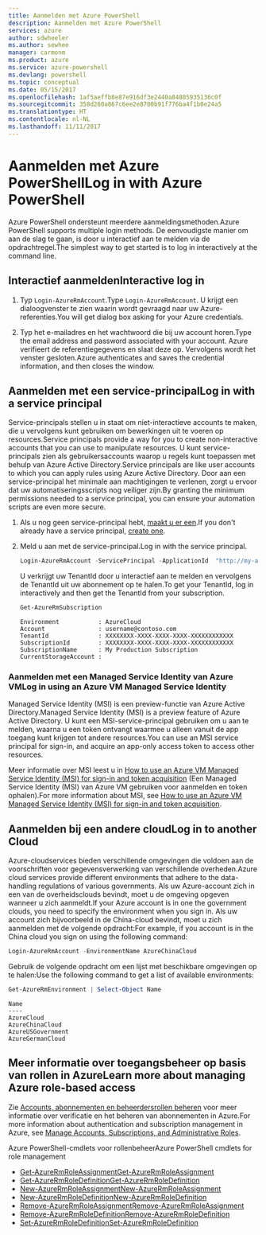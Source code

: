 ```yaml
---
title: Aanmelden met Azure PowerShell
description: Aanmelden met Azure PowerShell
services: azure
author: sdwheeler
ms.author: sewhee
manager: carmonm
ms.product: azure
ms.service: azure-powershell
ms.devlang: powershell
ms.topic: conceptual
ms.date: 05/15/2017
ms.openlocfilehash: 1af5aeffb8e87e916df3e2440a84805935136c0f
ms.sourcegitcommit: 358d260a867c6ee2e8700b91f776ba4f1b0e24a5
ms.translationtype: HT
ms.contentlocale: nl-NL
ms.lasthandoff: 11/11/2017
---
```

# <a name="log-in-with-azure-powershell"></a><span data-ttu-id="37dfa-103">Aanmelden met Azure PowerShell</span><span class="sxs-lookup"><span data-stu-id="37dfa-103">Log in with Azure PowerShell</span></span>

<span data-ttu-id="37dfa-104">Azure PowerShell ondersteunt meerdere aanmeldingsmethoden.</span><span class="sxs-lookup"><span data-stu-id="37dfa-104">Azure PowerShell supports multiple login methods.</span></span> <span data-ttu-id="37dfa-105">De eenvoudigste manier om aan de slag te gaan, is door u interactief aan te melden via de opdrachtregel.</span><span class="sxs-lookup"><span data-stu-id="37dfa-105">The simplest way to get started is to log in interactively at the command line.</span></span>

## <a name="interactive-log-in"></a><span data-ttu-id="37dfa-106">Interactief aanmelden</span><span class="sxs-lookup"><span data-stu-id="37dfa-106">Interactive log in</span></span>

1. <span data-ttu-id="37dfa-107">Typ `Login-AzureRmAccount`.</span><span class="sxs-lookup"><span data-stu-id="37dfa-107">Type `Login-AzureRmAccount`.</span></span> <span data-ttu-id="37dfa-108">U krijgt een dialoogvenster te zien waarin wordt gevraagd naar uw Azure-referenties.</span><span class="sxs-lookup"><span data-stu-id="37dfa-108">You will get dialog box asking for your Azure credentials.</span></span>

2. <span data-ttu-id="37dfa-109">Typ het e-mailadres en het wachtwoord die bij uw account horen.</span><span class="sxs-lookup"><span data-stu-id="37dfa-109">Type the email address and password associated with your account.</span></span> <span data-ttu-id="37dfa-110">Azure verifieert de referentiegegevens en slaat deze op. Vervolgens wordt het venster gesloten.</span><span class="sxs-lookup"><span data-stu-id="37dfa-110">Azure authenticates and saves the credential information, and then closes the window.</span></span>

## <a name="log-in-with-a-service-principal"></a><span data-ttu-id="37dfa-111">Aanmelden met een service-principal</span><span class="sxs-lookup"><span data-stu-id="37dfa-111">Log in with a service principal</span></span>

<span data-ttu-id="37dfa-112">Service-principals stellen u in staat om niet-interactieve accounts te maken, die u vervolgens kunt gebruiken om bewerkingen uit te voeren op resources.</span><span class="sxs-lookup"><span data-stu-id="37dfa-112">Service principals provide a way for you to create non-interactive accounts that you can use to manipulate resources.</span></span> <span data-ttu-id="37dfa-113">U kunt service-principals zien als gebruikersaccounts waarop u regels kunt toepassen met behulp van Azure Active Directory.</span><span class="sxs-lookup"><span data-stu-id="37dfa-113">Service principals are like user accounts to which you can apply rules using Azure Active Directory.</span></span> <span data-ttu-id="37dfa-114">Door aan een service-principal het minimale aan machtigingen te verlenen, zorgt u ervoor dat uw automatiseringsscripts nog veiliger zijn.</span><span class="sxs-lookup"><span data-stu-id="37dfa-114">By granting the minimum permissions needed to a service principal, you can ensure your automation scripts are even more secure.</span></span>

1. <span data-ttu-id="37dfa-115">Als u nog geen service-principal hebt, [maakt u er een](create-azure-service-principal-azureps.md).</span><span class="sxs-lookup"><span data-stu-id="37dfa-115">If you don't already have a service principal, [create one](create-azure-service-principal-azureps.md).</span></span>

2. <span data-ttu-id="37dfa-116">Meld u aan met de service-principal.</span><span class="sxs-lookup"><span data-stu-id="37dfa-116">Log in with the service principal.</span></span>

    ```powershell
    Login-AzureRmAccount -ServicePrincipal -ApplicationId  "http://my-app" -Credential $pscredential -TenantId $tenantid
    ```

    <span data-ttu-id="37dfa-117">U verkrijgt uw TenantId door u interactief aan te melden en vervolgens de TenantId uit uw abonnement op te halen.</span><span class="sxs-lookup"><span data-stu-id="37dfa-117">To get your TenantId, log in interactively and then get the TenantId from your subscription.</span></span>

    ```powershell
    Get-AzureRmSubscription
    ```

    ```
    Environment           : AzureCloud
    Account               : username@contoso.com
    TenantId              : XXXXXXXX-XXXX-XXXX-XXXX-XXXXXXXXXXXX
    SubscriptionId        : XXXXXXXX-XXXX-XXXX-XXXX-XXXXXXXXXXXX
    SubscriptionName      : My Production Subscription
    CurrentStorageAccount :
    ```

### <a name="log-in-using-an-azure-vm-managed-service-identity"></a><span data-ttu-id="37dfa-118">Aanmelden met een Managed Service Identity van Azure VM</span><span class="sxs-lookup"><span data-stu-id="37dfa-118">Log in using an Azure VM Managed Service Identity</span></span>

<span data-ttu-id="37dfa-119">Managed Service Identity (MSI) is een preview-functie van Azure Active Directory.</span><span class="sxs-lookup"><span data-stu-id="37dfa-119">Managed Service Identity (MSI) is a preview feature of Azure Active Directory.</span></span> <span data-ttu-id="37dfa-120">U kunt een MSI-service-principal gebruiken om u aan te melden, waarna u een token ontvangt waarmee u alleen vanuit de app toegang kunt krijgen tot andere resources.</span><span class="sxs-lookup"><span data-stu-id="37dfa-120">You can use an MSI service principal for sign-in, and acquire an app-only access token to access other resources.</span></span>

<span data-ttu-id="37dfa-121">Meer informatie over MSI leest u in [How to use an Azure VM Managed Service Identity (MSI) for sign-in and token acquisition](/azure/active-directory/msi-how-to-get-access-token-using-msi) (Een Managed Service Identity (MSI) van Azure VM gebruiken voor aanmelden en token ophalen).</span><span class="sxs-lookup"><span data-stu-id="37dfa-121">For more information about MSI, see [How to use an Azure VM Managed Service Identity (MSI) for sign-in and token acquisition](/azure/active-directory/msi-how-to-get-access-token-using-msi).</span></span>

## <a name="log-in-to-another-cloud"></a><span data-ttu-id="37dfa-122">Aanmelden bij een andere cloud</span><span class="sxs-lookup"><span data-stu-id="37dfa-122">Log in to another Cloud</span></span>

<span data-ttu-id="37dfa-123">Azure-cloudservices bieden verschillende omgevingen die voldoen aan de voorschriften voor gegevensverwerking van verschillende overheden.</span><span class="sxs-lookup"><span data-stu-id="37dfa-123">Azure cloud services provide different environments that adhere to the data-handling regulations of various governments.</span></span> <span data-ttu-id="37dfa-124">Als uw Azure-account zich in een van de overheidsclouds bevindt, moet u de omgeving opgeven wanneer u zich aanmeldt.</span><span class="sxs-lookup"><span data-stu-id="37dfa-124">If your Azure account is in one the government clouds, you need to specify the environment when you sign in.</span></span> <span data-ttu-id="37dfa-125">Als uw account zich bijvoorbeeld in de China-cloud bevindt, moet u zich aanmelden met de volgende opdracht:</span><span class="sxs-lookup"><span data-stu-id="37dfa-125">For example, if you account is in the China cloud you sign on using the following command:</span></span>

```powershell
Login-AzureRmAccount -EnvironmentName AzureChinaCloud
```

<span data-ttu-id="37dfa-126">Gebruik de volgende opdracht om een lijst met beschikbare omgevingen op te halen:</span><span class="sxs-lookup"><span data-stu-id="37dfa-126">Use the following command to get a list of available environments:</span></span>

```powershell
Get-AzureRmEnvironment | Select-Object Name
```

```
Name
----
AzureCloud
AzureChinaCloud
AzureUSGovernment
AzureGermanCloud
```

## <a name="learn-more-about-managing-azure-role-based-access"></a><span data-ttu-id="37dfa-127">Meer informatie over toegangsbeheer op basis van rollen in Azure</span><span class="sxs-lookup"><span data-stu-id="37dfa-127">Learn more about managing Azure role-based access</span></span>

<span data-ttu-id="37dfa-128">Zie [Accounts, abonnementen en beheerdersrollen beheren](/azure/active-directory/role-based-access-control-configure) voor meer informatie over verificatie en het beheren van abonnementen in Azure.</span><span class="sxs-lookup"><span data-stu-id="37dfa-128">For more information about authentication and subscription management in Azure, see [Manage Accounts, Subscriptions, and Administrative Roles](/azure/active-directory/role-based-access-control-configure).</span></span>

<span data-ttu-id="37dfa-129">Azure PowerShell-cmdlets voor rollenbeheer</span><span class="sxs-lookup"><span data-stu-id="37dfa-129">Azure PowerShell cmdlets for role management</span></span>

* [<span data-ttu-id="37dfa-130">Get-AzureRmRoleAssignment</span><span class="sxs-lookup"><span data-stu-id="37dfa-130">Get-AzureRmRoleAssignment</span></span>](/powershell/module/AzureRM.Resources/Get-AzureRmRoleAssignment)
* [<span data-ttu-id="37dfa-131">Get-AzureRmRoleDefinition</span><span class="sxs-lookup"><span data-stu-id="37dfa-131">Get-AzureRmRoleDefinition</span></span>](/powershell/module/AzureRM.Resources/Get-AzureRmRoleDefinition)
* [<span data-ttu-id="37dfa-132">New-AzureRmRoleAssignment</span><span class="sxs-lookup"><span data-stu-id="37dfa-132">New-AzureRmRoleAssignment</span></span>](/powershell/module/AzureRM.Resources/New-AzureRmRoleAssignment)
* [<span data-ttu-id="37dfa-133">New-AzureRmRoleDefinition</span><span class="sxs-lookup"><span data-stu-id="37dfa-133">New-AzureRmRoleDefinition</span></span>](/powershell/module/AzureRM.Resources/New-AzureRmRoleDefinition)
* [<span data-ttu-id="37dfa-134">Remove-AzureRmRoleAssignment</span><span class="sxs-lookup"><span data-stu-id="37dfa-134">Remove-AzureRmRoleAssignment</span></span>](/powershell/module/AzureRM.Resources/Remove-AzureRmRoleAssignment)
* [<span data-ttu-id="37dfa-135">Remove-AzureRmRoleDefinition</span><span class="sxs-lookup"><span data-stu-id="37dfa-135">Remove-AzureRmRoleDefinition</span></span>](/powershell/module/AzureRM.Resources/Remove-AzureRmRoleDefinition)
* [<span data-ttu-id="37dfa-136">Set-AzureRmRoleDefinition</span><span class="sxs-lookup"><span data-stu-id="37dfa-136">Set-AzureRmRoleDefinition</span></span>](/powershell/moduel/AzureRM.Resources/Set-AzureRmRoleDefinition)
